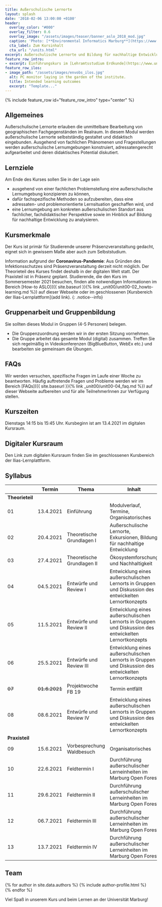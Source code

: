 ```yaml
---
title: Außerschulische Lernorte
layout: splash
date: '2018-02-06 13:00:00 +0100'
header:
  overlay_color: "#000"
  overlay_filter: 0.6
  overlay_image: "/assets/images/teaser/banner_aslo_2018_mod.jpg"
  caption: 'Photo: [**Environmental Informatics Marburg**](https://www.flickr.com/environmentalinformatics-marburg/)'
  cta_label: Zum Kursinhalt
  cta_url: "/units.html"
excerpt: Außerschulische Lernorte und Bildung für nachhaltige Entwicklung im Geographieunterricht
feature_row_intro:
- excerpt: Einführungskurs im [Lehramtsstudium Erdkunde](https://www.uni-marburg.de/de/fb19/studium/studiengaenge/erdkunde-lehramt-gymnasium/herzlich-willkommen-beim-bachelor-geographie) an der Philipps Universität Marburg
feature_row_ilos:
- image_path: "/assets/images/envobs_ilos.jpg"
  alt: PC monitor laying in the garden of the institute.
  title: Intended learning outcomes
  excerpt: "Template..."
---
```


{% include feature_row id="feature_row_intro" type="center" %}


## Allgemeines 
Außerschulische Lernorte erlauben die unmittelbare Bearbeitung von geographischen Fachgegenständen im Realraum. In diesem Modul werden außerschulische Lernorte selbstständig gestaltet und didaktisch eingebunden. Ausgehend von fachlichen Phänomenen und Fragestellungen werden außerschulische Lernumgebungen konstruiert, adressatengerecht aufgearbeitet und deren didaktisches Potential diskutiert.

## Lernziele
Am Ende des Kurses sollen Sie in der Lage sein
* ausgehend von einer fachlichen Problemstellung eine außerschulische Lernumgebung konzipieren zu können,
* dafür fachspezifische Methoden so aufzubereiten, dass eine adressaten- und problemorientierte Lernsituation geschaffen wird, und
* eine Lernumgebung am konkreten außerschulischen Standort aus fachlicher, fachdidaktischer Perspektive sowie im Hinblick auf Bildung für nachhaltige Entwicklung zu analysieren.



## Kursmerkmale
Der Kurs ist primär für Studierende unserer Präsenzveranstaltung gedacht, eignet sich in gewissem Maße aber auch zum Selbststudium.

Information aufgrund der **Coronavirus-Pandemie**: Aus Gründen des Infektionsschutzes sind Präsenzveranstaltung derzeit nicht möglich. Der Theorieteil des Kurses findet deshalb in der digitalen Welt statt. Der Praxisteil ist in Präsenz geplant. Studierende, die den Kurs im Sommersemester 2021 besuchen, finden alle notwendigen Informationen im Bereich [How-to ASLO]({{ site.baseurl }}{% link _unit00/unit00-02_howto-learning.md %}) auf dieser Webseite oder im geschlossenen [Kursbereich der Ilias-Lernplattform](add link).
{: .notice--info}


## Gruppenarbeit und Gruppenbildung
Sie sollten dieses Modul in Gruppen (4-5 Personen) belegen. 

* Die Gruppenzuordnung werden wir in der ersten Sitzung vornehmen.
* Die Gruppe arbeitet das gesamte Modul (digital) zusammen. 
Treffen Sie sich regelmäßig in Videokonferenzen (BigBlueButton, WebEx etc.) und bearbeiten sie gemeinsam die Übungen.


## FAQs

Wir werden versuchen, spezifische Fragen im Laufe einer Woche zu beantworten.
Häufig auftretende Fragen und Probleme werden wir im Bereich [FAQs]({{ site.baseurl }}{% link _unit00/unit00-04_faq.md %}) auf dieser Webseite aufbereiten und für alle TeilnehmerInnen zur Verfügung stellen.


## Kurszeiten
Dienstags 14:15 bis 15:45 Uhr. Kursbeginn ist am 13.4.2021 im digitalen Kursraum.


## Digitaler Kursraum
Den Link zum digitalen Kursraum finden Sie im geschlossenen Kursbereich der Ilias-Lernplattform. 


## Syllabus

|    | Termin | Thema | Inhalt  | 
|----|--------|-------|---------|
|**Theorieteil**  ||||
| 01 | 13.4.2021  | Einführung                 | Modulverlauf, Termine, Organisatorisches  | 
| 02 | 20.4.2021  | Theoretische Grundlagen I  | Außerschulische Lernorte, Exkursionen, Bildung für nachhaltige Entwicklung     | 
| 03 | 27.4.2021  | Theoretische Grundlagen II | Ökosystemforschung und Nachhaltigkeit | 
| 04 | 04.5.2021  | Entwürfe und Review I      | Entwicklung eines außerschulischen Lernorts in Gruppen und Diskussion des entwickelten Lernortkonzepts | 
| 05 | 11.5.2021  | Entwürfe und Review II     | Entwicklung eines außerschulischen Lernorts in Gruppen und Diskussion des entwickelten Lernortkonzepts | 
| 06 | 25.5.2021  | Entwürfe und Review III    | Entwicklung eines außerschulischen Lernorts in Gruppen und Diskussion des entwickelten Lernortkonzepts | 
| ~~07~~ | ~~01.6.2021~~  | Projektwoche FB 19 | Termin entfällt | 
| 08 | 08.6.2021  | Entwürfe und Review IV     | Entwicklung eines außerschulischen Lernorts in Gruppen und Diskussion des entwickelten Lernortkonzepts | 
| **Praxisteil**  ||||
| 09 | 15.6.2021  | Vorbesprechung Waldbesuch  | Organisatorisches | 
| 10 | 22.6.2021  | Feldtermin I               | Durchführung außerschulischer Lerneinheiten im Marburg Open Forest | 
| 11 | 29.6.2021  | Feldtermin II              | Durchführung außerschulischer Lerneinheiten im Marburg Open Forest | 
| 12 | 06.7.2021  | Feldtermin III             | Durchführung außerschulischer Lerneinheiten im Marburg Open Forest | 
| 13 | 13.7.2021  | Feldtermin IV              | Durchführung außerschulischer Lerneinheiten im Marburg Open Forest | 


## Team
{% for author in site.data.authors %} 
  {% include author-profile.html %}
 <br /> 
{% endfor %}


Viel Spaß in unserem Kurs und beim Lernen an der Universität Marburg!

